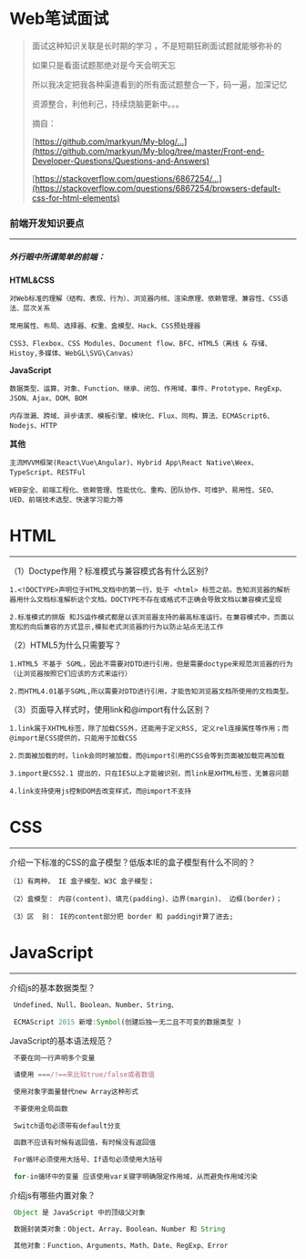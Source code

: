 # Web笔试面试



> 面试这种知识关联是长时期的学习 ，不是短期狂刷面试题就能够弥补的
>
> 如果只是看面试题那绝对是今天会明天忘
>
> 所以我决定把我各种渠道看到的所有面试题整合一下，码一遍，加深记忆
>
> 资源整合，利他利己，持续烧脑更新中。。。
>
> 摘自：
>
> [https://github.com/markyun/My-blog/...](https://github.com/markyun/My-blog/tree/master/Front-end-Developer-Questions/Questions-and-Answers)
>
> [https://stackoverflow.com/questions/6867254/...](https://stackoverflow.com/questions/6867254/browsers-default-css-for-html-elements)
>







### 前端开发知识要点

---

##### 外行眼中所谓简单的前端：

**HTML&CSS**

```
对Web标准的理解（结构、表现、行为）、浏览器内核、渲染原理、依赖管理、兼容性、CSS语法、层次关系

常用属性、布局、选择器、权重、盒模型、Hack、CSS预处理器

CSS3、Flexbox、CSS Modules、Document flow、BFC、HTML5（离线 & 存储、Histoy,多媒体、WebGL\SVG\Canvas）
```

**JavaScript**

```
数据类型、运算、对象、Function、继承、闭包、作用域、事件、Prototype、RegExp、JSON、Ajax、DOM、BOM

内存泄漏、跨域、异步请求、模板引擎、模块化、Flux、同构、算法、ECMAScript6、Nodejs、HTTP
```

**其他**

```
主流MVVM框架(React\Vue\Angular)、Hybrid App\React Native\Weex、TypeScript、RESTFul

WEB安全、前端工程化、依赖管理、性能优化、重构、团队协作、可维护、易用性、SEO、UED、前端技术选型、快速学习能力等
```









# HTML

---



（1）Doctype作用？标准模式与兼容模式各有什么区别? 

```
1.<!DOCTYPE>声明位于HTML文档中的第一行，处于 <html> 标签之前。告知浏览器的解析器用什么文档标准解析这个文档。DOCTYPE不存在或格式不正确会导致文档以兼容模式呈现

2.标准模式的排版 和JS运作模式都是以该浏览器支持的最高标准运行。在兼容模式中，页面以宽松的向后兼容的方式显示,模拟老式浏览器的行为以防止站点无法工作
```



（2）HTML5为什么只需要写<!DOCTYPE HTML>？ 

```
1.HTML5 不基于 SGML，因此不需要对DTD进行引用，但是需要doctype来规范浏览器的行为（让浏览器按照它们应该的方式来运行）

2.而HTML4.01基于SGML,所以需要对DTD进行引用，才能告知浏览器文档所使用的文档类型。
```



（3）页面导入样式时，使用link和@import有什么区别？ 

```
1.link属于XHTML标签，除了加载CSS外，还能用于定义RSS, 定义rel连接属性等作用；而@import是CSS提供的，只能用于加载CSS

2.页面被加载的时，link会同时被加载，而@import引用的CSS会等到页面被加载完再加载

3.import是CSS2.1 提出的，只在IE5以上才能被识别，而link是XHTML标签，无兼容问题
   
4.link支持使用js控制DOM去改变样式，而@import不支持
```















# CSS

---



介绍一下标准的CSS的盒子模型？低版本IE的盒子模型有什么不同的？ 

```
（1）有两种， IE 盒子模型、W3C 盒子模型；

（2）盒模型： 内容(content)、填充(padding)、边界(margin)、 边框(border)；

（3）区  别： IE的content部分把 border 和 padding计算了进去;
```





















# JavaScript

---



介绍js的基本数据类型？

```js
 Undefined、Null、Boolean、Number、String、
 
 ECMAScript 2015 新增:Symbol(创建后独一无二且不可变的数据类型 )
```



JavaScript的基本语法规范？ 

```js
 不要在同一行声明多个变量
 
 请使用 ===/!==来比较true/false或者数值
 
 使用对象字面量替代new Array这种形式
 
 不要使用全局函数
 
 Switch语句必须带有default分支
 
 函数不应该有时候有返回值，有时候没有返回值
 
 For循环必须使用大括号、If语句必须使用大括号
 
 for-in循环中的变量 应该使用var关键字明确限定作用域，从而避免作用域污染
```



介绍js有哪些内置对象？ 

```js
 Object 是 JavaScript 中的顶级父对象

 数据封装类对象：Object、Array、Boolean、Number 和 String
 
 其他对象：Function、Arguments、Math、Date、RegExp、Error
```































